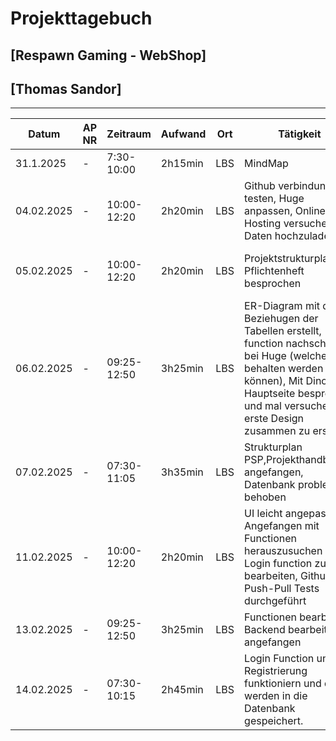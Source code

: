 # Projekttagebuch
## [Respawn Gaming - WebShop]

## [Thomas Sandor]
---
Datum|AP NR|Zeitraum|Aufwand|Ort|Tätigkeit|Probleme|Quellen
-----|-----|--------|-------|---|---------|--------|-------
31.1.2025|-|7:30-10:00|2h15min|LBS|MindMap|Ideenfindung|[Projektmanagement]
04.02.2025|-|10:00-12:20|2h20min|LBS|Github verbindung testen, Huge anpassen, Online Hosting versuchen Daten hochzuladen|Daten beim Online Hosting raufspielen|[Projektmanagement]
05.02.2025|-|10:00-12:20|2h20min|LBS|Projektstrukturplanung, Pflichtenheft besprochen|Aufpassen beim Strukturieren der Planung|[Projektmanagement]
06.02.2025|-|09:25-12:50|3h25min|LBS|ER-Diagram mit den Beziehugen der Tabellen erstellt, function nachschauen bei Huge (welche behalten werden können), Mit Dino die Hauptseite besprechen und mal versuchen das erste Design zusammen zu erstellen|---|[Projektmanagement]
07.02.2025|-|07:30-11:05|3h35min|LBS|Strukturplan PSP,Projekthandbuch angefangen, Datenbank problem behoben|---|[Projektmanagement]
11.02.2025|-|10:00-12:20|2h20min|LBS|UI leicht angepasst, Angefangen mit Functionen herauszusuchen und Login function zu bearbeiten, Github Push-Pull Tests durchgeführt|---|[Projektmanagement]
13.02.2025|-|09:25-12:50|3h25min|LBS|Functionen bearbeiten, Backend bearbeitung angefangen|---|[Projektmanagement]
14.02.2025|-|07:30-10:15|2h45min|LBS|Login Function und Registrierung funktioniern und daten werden in die Datenbank gespeichert.|---|[Projektmanagement]
